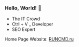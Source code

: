 ### Hello, World! 👋


- The IT Crowd
- Ctrl + V _ Developer
- SEO Expert

Home Page Website: [RUNCMD.ru](https://runcmd.ru)

